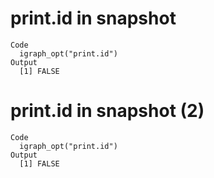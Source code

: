 # print.id in snapshot

    Code
      igraph_opt("print.id")
    Output
      [1] FALSE

# print.id in snapshot (2)

    Code
      igraph_opt("print.id")
    Output
      [1] FALSE

